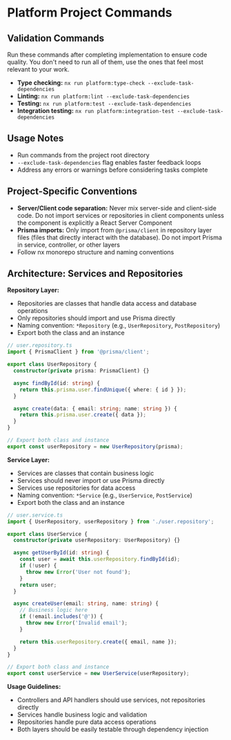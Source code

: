 # Platform Project Commands

## Validation Commands

Run these commands after completing implementation to ensure code quality.
You don't need to run all of them, use the ones that feel most relevant to your work.

- **Type checking:** `nx run platform:type-check --exclude-task-dependencies`
- **Linting:** `nx run platform:lint --exclude-task-dependencies`
- **Testing:** `nx run platform:test --exclude-task-dependencies`
- **Integration testing:** `nx run platform:integration-test --exclude-task-dependencies`

## Usage Notes

- Run commands from the project root directory
- `--exclude-task-dependencies` flag enables faster feedback loops
- Address any errors or warnings before considering tasks complete

## Project-Specific Conventions

- **Server/Client code separation:** Never mix server-side and client-side code. Do not import services or repositories in client components unless the component is explicitly a React Server Component
- **Prisma imports:** Only import from `@prisma/client` in repository layer files (files that directly interact with the database). Do not import Prisma in service, controller, or other layers
- Follow nx monorepo structure and naming conventions

## Architecture: Services and Repositories

**Repository Layer:**
- Repositories are classes that handle data access and database operations
- Only repositories should import and use Prisma directly
- Naming convention: `*Repository` (e.g., `UserRepository`, `PostRepository`)
- Export both the class and an instance

```typescript
// user.repository.ts
import { PrismaClient } from '@prisma/client';

export class UserRepository {
  constructor(private prisma: PrismaClient) {}

  async findById(id: string) {
    return this.prisma.user.findUnique({ where: { id } });
  }

  async create(data: { email: string; name: string }) {
    return this.prisma.user.create({ data });
  }
}

// Export both class and instance
export const userRepository = new UserRepository(prisma);
```

**Service Layer:**
- Services are classes that contain business logic
- Services should never import or use Prisma directly
- Services use repositories for data access
- Naming convention: `*Service` (e.g., `UserService`, `PostService`)
- Export both the class and an instance

```typescript
// user.service.ts
import { UserRepository, userRepository } from './user.repository';

export class UserService {
  constructor(private userRepository: UserRepository) {}

  async getUserById(id: string) {
    const user = await this.userRepository.findById(id);
    if (!user) {
      throw new Error('User not found');
    }
    return user;
  }

  async createUser(email: string, name: string) {
    // Business logic here
    if (!email.includes('@')) {
      throw new Error('Invalid email');
    }

    return this.userRepository.create({ email, name });
  }
}

// Export both class and instance
export const userService = new UserService(userRepository);
```

**Usage Guidelines:**
- Controllers and API handlers should use services, not repositories directly
- Services handle business logic and validation
- Repositories handle pure data access operations
- Both layers should be easily testable through dependency injection

